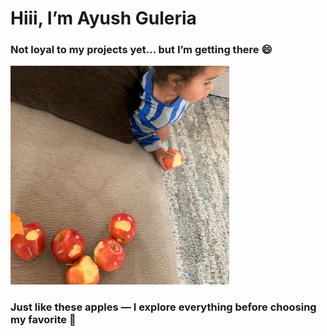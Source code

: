 # Hiii, I’m Ayush Guleria  

### Not loyal to my projects yet... but I’m getting there 😄  

<p align="left">
  <img src="https://github.com/AyushGuleria2005/AyushGuleria2005/blob/main/apple-bites.webp" alt="apple-bites" width="350"/>
</p>

### Just like these apples — I explore everything before choosing my favorite 🍏
